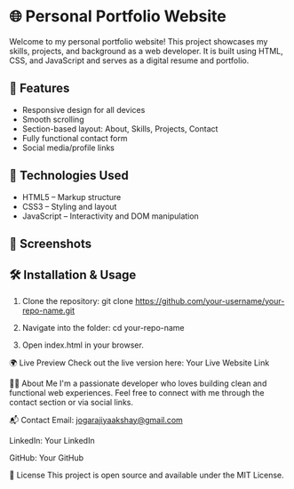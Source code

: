 # 🌐 Personal Portfolio Website

Welcome to my personal portfolio website! This project showcases my skills, projects, and background as a web developer. It is built using HTML, CSS, and JavaScript and serves as a digital resume and portfolio.

## 🚀 Features

- Responsive design for all devices
- Smooth scrolling
- Section-based layout: About, Skills, Projects, Contact
- Fully functional contact form
- Social media/profile links

## 🔧 Technologies Used

- HTML5 – Markup structure
- CSS3 – Styling and layout
- JavaScript – Interactivity and DOM manipulation

## 📸 Screenshots



## 🛠️ Installation & Usage

1. Clone the repository:
   git clone https://github.com/your-username/your-repo-name.git

2. Navigate into the folder:
    cd your-repo-name

3. Open index.html in your browser.


🌍 Live Preview
Check out the live version here: Your Live Website Link

🙋‍♂️ About Me
I'm a passionate developer who loves building clean and functional web experiences. Feel free to connect with me through the contact section or via social links.

📬 Contact
Email: jogarajiyaakshay@gmail.com

LinkedIn: Your LinkedIn

GitHub: Your GitHub

📄 License
This project is open source and available under the MIT License.
   
